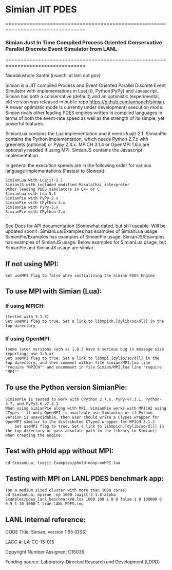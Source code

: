 # Simian JIT PDES

=================================================================================

### Simian Just In Time Compiled Process Oriented Conservative Parallel Discrete Event Simulator from LANL
=================================================================================

Nandakishore Santhi (nsanthi at lanl dot gov)

Simian is a JIT compiled Process and Event Oriented Parallel Discrete Event Simulator with implementations in Lua(jit), Python(PyPy) and Javascript.
Simian has both a conservative (default) and an optimistic (experimental, old version was released in public repo https://github.com/annonch/simian. A newer optimistic mode is currently under development) execution mode.
Simian rivals other leading PDES engines written in compiled languages in terms of both the event-rate speed as well as the strength of its simple, yet powerful features.

SimianLua contains the Lua implementation and it needs luajit-2.1.
SimianPie contains the Python implementation, which needs Python 2.7.x with greenlets (optional) or Pypy 2.4.x. MPICH 3.1.4 or OpenMPI 1.6.x are optionally needed if using MPI.
SimianJS contains the Javascript implementation.

In general the execution speeds are in the following order for various language implementations (Fastest to Slowest):

    SimianLua with Luajit-2.1
    SimianJS with included modified MasalaChai interpreter
    Other leading PDES simulators in C++ or C
    SimianLua with Lua-5.1
    SimianPie with PyPy-2.x
    SimianPie with CPython-3.x
    SimianPie with PyPy-3.x
    SimianPie with CPython-2.x
    ...

See Docs for API documentation (Somewhat dated, but still useable. Will be updated soon!).
SimianLua/Examples has examples of SimianLua usage.
SimianPie/Examples has examples of SimianPie usage.
SimianJS/Examples has examples of SimianJS usage.
Below examples for SimianLua usage, but SimianPie and SimianJS usage are similar.

## If not using MPI:
    Set useMPI flag to false when initializing the Simian PDES Engine

## To use MPI with Simian (Lua):

### If using MPICH:
    (tested with 3.1.3)
    Set useMPI flag to true. Set a link to libmpich.[dylib/so/dll] in the top directory

### If using OpenMPI:
    (some later versions such as 1.8.3 have a serious bug in message size reporting; use 1.6.x)
    Set useMPI flag to true. Set a link to libmpi.[dylib/so/dll] in the top directory, and then comment within file Simian/MPI.lua line 'require "MPICH"' and uncomment in file Simian/MPI.lua line 'require "MPI"'

## To use the Python version SimianPie:
    SimianPie is tested to work with CPython 2.7.x, PyPy-v7.3.1, Python-3.7, and PyPy3.6-v7.3.1
    When using SimianPie along with MPI, SimianPie works with MPICH2 using CTypes - if only OpenMPI is available use SimianLua or if Python version is unavoidable, then user should write a CTypes wrapper for OpenMPI similar to the distributed CTyped wrapper for MPICH 3.1.3
        Set useMPI flag to true. Set a link to libmpich.[dylib/so/dll] in the top directory or pass absolute path to the library to Simian() when creating the engine.

## Test with pHold app without MPI:
    cd SimianLua; luajit Examples/phold-noop-noMPI.lua

## Testing with MPI on LANL PDES benchmark app:
    (on a medium sized cluster with more than 1000 cores)
    cd SimianLua; mpirun -np 1000 luajit-2.1.0-alpha Examples/pdes_lanl_benchmarkV8.lua 1000 100 1 0 0 false 1 0 100000 0 0.5 1 10 1000 1 true LANL_PDES.log

## LANL internal reference:
CODE Title: Simian, version 1.65 (OSS)

LACC #:  LA-CC-15-015

Copyright Number Assigned: C15036

Funding source: Laboratory-Directed Research and Development (LDRD)
